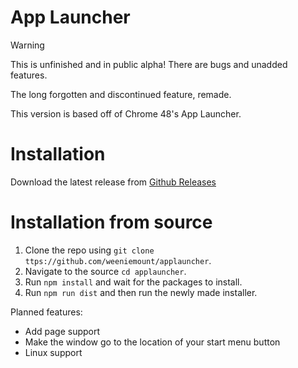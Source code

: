 # App Launcher

> [!WARNING]
This is unfinished and in public alpha! There are bugs and unadded features.

The long forgotten and discontinued feature, remade.

This version is based off of Chrome 48's App Launcher.

# Installation

Download the latest release from [Github Releases](https://github.com/weeniemount/applauncher/releases)

# Installation from source

1. Clone the repo using ``git clone ttps://github.com/weeniemount/applauncher``.
2. Navigate to the source ``cd applauncher``.
3. Run ``npm install`` and wait for the packages to install.
4. Run ``npm run dist`` and then run the newly made installer.

Planned features:
- Add page support
- Make the window go to the location of your start menu button
- Linux support